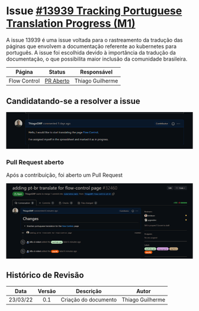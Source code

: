 # Issue [#13939 Tracking Portuguese Translation Progress (M1)](https://github.com/kubernetes/website/issues/13939)

A issue 13939 é uma issue voltada para o rastreamento da tradução das páginas que envolvem a documentação referente ao kubernetes para português. A issue foi escolhida devido à importância
da tradução da documentação, o que possibilita maior inclusão da comunidade brasileira.

|     Página     |                              Status                               |           Responsável            |
| :------------: | :---------------------------------------------------------------: | :------------------------------: |
| Flow Control | [PR Aberto](https://github.com/kubernetes/website/pull/32460) | Thiago Guilherme |

## Candidatando-se a resolver a issue

![Issue Assign](../../../assets/sprint4/issue13939_flow-control/assing_issue.png)

### Pull Request aberto

Após a contribuição, foi aberto um Pull Request

![PR Opened](../../../assets/sprint4/issue13939_flow-control/pr_opened.png)

## Histórico de Revisão

|   Data   | Versão |      Descrição       |      Autor       |
| :------: | :----: | :------------------: | :--------------: |
| 23/03/22 |  0.1   | Criação do documento | Thiago Guilherme |
